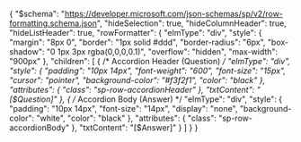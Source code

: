 {
  "$schema": "https://developer.microsoft.com/json-schemas/sp/v2/row-formatting.schema.json",
  "hideSelection": true,
  "hideColumnHeader": true,
  "hideListHeader": true,
  "rowFormatter": {
    "elmType": "div",
    "style": {
      "margin": "8px 0",
      "border": "1px solid #ddd",
      "border-radius": "6px",
      "box-shadow": "0 1px 3px rgba(0,0,0,0.1)",
      "overflow": "hidden",
      "max-width": "900px"
    },
    "children": [
      {
        /* Accordion Header (Question) */
        "elmType": "div",
        "style": {
          "padding": "10px 14px",
          "font-weight": "600",
          "font-size": "15px",
          "cursor": "pointer",
          "background-color": "#f3f2f1",
          "color": "black"
        },
        "attributes": {
          "class": "sp-row-accordionHeader"
        },
        "txtContent": "[$Question]"
      },
      {
        /* Accordion Body (Answer) */
        "elmType": "div",
        "style": {
          "padding": "10px 14px",
          "font-size": "14px",
          "display": "none",
          "background-color": "white",
          "color": "black"
        },
        "attributes": {
          "class": "sp-row-accordionBody"
        },
        "txtContent": "[$Answer]"
      }
    ]
  }
}
